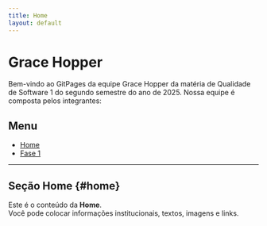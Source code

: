 ```yaml
---
title: Home
layout: default
---
```


# Grace Hopper

Bem-vindo ao GitPages da equipe Grace Hopper da matéria de Qualidade de Software 1 do segundo semestre do ano de 2025. Nossa equipe é composta pelos integrantes:


## Menu

- [Home](index.md)
- [Fase 1](fase1/apresentacao.md)

---

## Seção Home {#home}

Este é o conteúdo da **Home**.  
Você pode colocar informações institucionais, textos, imagens e links.

